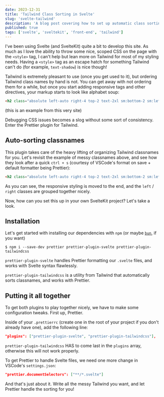 ```yaml
---
date: 2023-12-31
title: 'Tailwind Class Sorting in Svelte'
slug: 'svelte-tailwind'
description: 'A blog post covering how to set up automatic class sorting with Tailwind, Prettier, and Svelte'
published: true
tags: ['svelte', 'sveltekit', 'front-end', 'tailwind']
---
```


I've been using Svelte (and SvelteKit) quite a bit to develop this site. As much as I love the ability to throw some nice, scoped CSS on the page with the `<style>` tag, I can't help but lean more on Tailwind for most of my styling needs. Having a `<style>` tag as an escape hatch for something Tailwind can't do (for example, `text-shadow`) is nice though!

Tailwind is extremely pleasant to use (once you get used to it), but ordering Tailwind class names by hand is not. You can get away with not ordering them for a while, but once you start adding responsive tags and other directives, your markup starts to look like alphabet soup:

```html
<h2 class="absolute left-auto right-4 top-2 text-2xl sm:bottom-2 sm:left-4 sm:top-auto"></h2>
```

(this is an example from this very site)

Debugging CSS issues becomes a slog without some sort of consistency. Enter the Prettier plugin for Tailwind.

## Auto-sorting classnames

This plugin takes care of the heavy lifting of organizing Tailwind classnames for you. Let's revisit the example of messy classnames above, and see how they look after a quick `ctrl + s` (courtesy of VSCode's format on save + default formatter being Prettier):

```html
<h2 class="absolute left-auto right-4 top-2 text-2xl sm:bottom-2 sm:left-4 sm:top-auto"></h2>
```

As you can see, the responsive styling is moved to the end, and the `left` / `right` classes are grouped together nicely.

Now, how can you set this up in your own SvelteKit project? Let's take a look.

## Installation

Let's get started with installing our dependencies with `npm` (or maybe [`bun`](https://www.bun.sh), if you want)

```shell
$ npm i --save-dev prettier prettier-plugin-svelte prettier-plugin-tailwindcss
```

`prettier-plugin-svelte` handles Prettier formatting our `.svelte` files, and works with Svelte syntax flawlessly.

`prettier-plugin-tailwindcss` is a utility from Tailwind that automatically sorts classnames, and works with Prettier.

## Putting it all together

To get both plugins to play together nicely, we have to make some configuration tweaks. First up, Prettier.

Inside of your `.prettierrc` (create one in the root of your project if you don't already have one), add the following line:

```json
"plugins": ["prettier-plugin-svelte", "prettier-plugin-tailwindcss"],
```

`prettier-plugin-tailwindcss` HAS to come last in the `plugins` array, otherwise this will not work properly.

To get Prettier to handle Svelte files, we need one more change in VSCode's `settings.json`:

```json
"prettier.documentSelectors": ["**/*.svelte"]
```

And that's just about it. Write all the messy Tailwind you want, and let Prettier handle the sorting for you!

